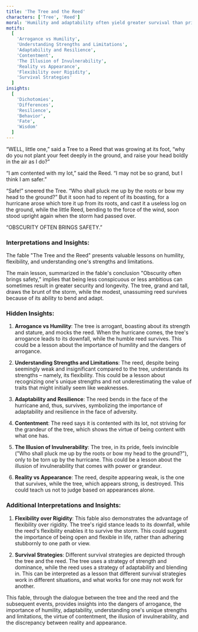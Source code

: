 ```yaml
---
title: 'The Tree and the Reed'
characters: ['Tree', 'Reed']
moral: 'Humility and adaptability often yield greater survival than pride and rigidity.'
motifs:
  [
    'Arrogance vs Humility',
    'Understanding Strengths and Limitations',
    'Adaptability and Resilience',
    'Contentment',
    'The Illusion of Invulnerability',
    'Reality vs Appearance',
    'Flexibility over Rigidity',
    'Survival Strategies'
  ]
insights:
  [
    'Dichotomies',
    'Differences',
    'Resilience',
    'Behavior',
    'Fate',
    'Wisdom'
  ]
---
```


“WELL, little one,” said a Tree to a Reed that was growing at its foot, “why do you not plant your feet deeply in the ground, and raise your head boldly in the air as I do?”

“I am contented with my lot,” said the Reed. “I may not be so grand, but I think I am safer.”

“Safe!” sneered the Tree. “Who shall pluck me up by the roots or bow my head to the ground?” But it soon had to repent of its boasting, for a hurricane arose which tore it up from its roots, and cast it a useless log on the ground, while the little Reed, bending to the force of the wind, soon stood upright again when the storm had passed over.

“OBSCURITY OFTEN BRINGS SAFETY.”

### Interpretations and Insights:

The fable "The Tree and the Reed" presents valuable lessons on humility, flexibility, and understanding one's strengths and limitations.

The main lesson, summarized in the fable's conclusion "Obscurity often brings safety," implies that being less conspicuous or less ambitious can sometimes result in greater security and longevity. The tree, grand and tall, draws the brunt of the storm, while the modest, unassuming reed survives because of its ability to bend and adapt.

### Hidden Insights:

1. **Arrogance vs Humility**: The tree is arrogant, boasting about its strength and stature, and mocks the reed. When the hurricane comes, the tree's arrogance leads to its downfall, while the humble reed survives. This could be a lesson about the importance of humility and the dangers of arrogance.

2. **Understanding Strengths and Limitations**: The reed, despite being seemingly weak and insignificant compared to the tree, understands its strengths – namely, its flexibility. This could be a lesson about recognizing one's unique strengths and not underestimating the value of traits that might initially seem like weaknesses.

3. **Adaptability and Resilience**: The reed bends in the face of the hurricane and, thus, survives, symbolizing the importance of adaptability and resilience in the face of adversity.

4. **Contentment**: The reed says it is contented with its lot, not striving for the grandeur of the tree, which shows the virtue of being content with what one has.

5. **The Illusion of Invulnerability**: The tree, in its pride, feels invincible ("Who shall pluck me up by the roots or bow my head to the ground?"), only to be torn up by the hurricane. This could be a lesson about the illusion of invulnerability that comes with power or grandeur.

6. **Reality vs Appearance**: The reed, despite appearing weak, is the one that survives, while the tree, which appears strong, is destroyed. This could teach us not to judge based on appearances alone.

### Additional Interpretations and Insights:

1. **Flexibility over Rigidity**: This fable also demonstrates the advantage of flexibility over rigidity. The tree's rigid stance leads to its downfall, while the reed's flexibility enables it to survive the storm. This could suggest the importance of being open and flexible in life, rather than adhering stubbornly to one path or view.

2. **Survival Strategies**: Different survival strategies are depicted through the tree and the reed. The tree uses a strategy of strength and dominance, while the reed uses a strategy of adaptability and blending in. This can be interpreted as a lesson that different survival strategies work in different situations, and what works for one may not work for another.

This fable, through the dialogue between the tree and the reed and the subsequent events, provides insights into the dangers of arrogance, the importance of humility, adaptability, understanding one's unique strengths and limitations, the virtue of contentment, the illusion of invulnerability, and the discrepancy between reality and appearance.
